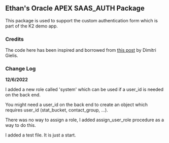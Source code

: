 
## Ethan's Oracle APEX SAAS_AUTH Package

This package is used to support the custom authentication form which is part of the K2 demo app.

### Credits
The code here has been inspired and borrowed from [this post](https://dgielis.blogspot.com/2017/08/create-custom-authentication-and.html) by Dimitri Gielis. 


### Change Log

**12/6/2022**

I added a new role called 'system' which can be used if a user_id is needed on the back end.

You might need a user_id on the back end to create an object which requires user_id (stat_bucket, contact_group, ...).

There was no way to assign a role, I added assign_user_role procedure as a way to do this.

I added a test file. It is just a start.


